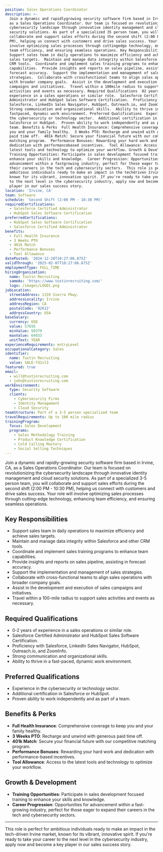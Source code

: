 ```yaml
---
position: Sales Operations Coordinator
description: >-
  Join a dynamic and rapidlygrowing security software firm based in Irvine, CA,
  as a Sales Operations Coordinator. Our team is focused on revolutionizing the
  cybersecurity landscape through innovative identity management and cloud
  security solutions. As part of a specialized 35 person team, you will
  collaborate and support sales efforts during the second shift (2:00 PM  10:30
  PM), helping us connect with customers and drive sales success. Your role will
  involve optimizing sales processes through cuttingedge technology, enhancing
  team efficiency, and ensuring seamless operations. Key Responsibilities 
  Support sales team in daily operations to maximize efficiency and achieve
  sales targets.  Maintain and manage data integrity within Salesforce and other
  CRM tools.  Coordinate and implement sales training programs to enhance team
  capabilities.  Provide insights and reports on sales pipeline, assisting in
  forecast accuracy.  Support the implementation and management of sales
  strategies.  Collaborate with crossfunctional teams to align sales operations
  with broader company goals.  Assist in the development and execution of sales
  campaigns and initiatives.  Travel within a 100mile radius to support sales
  activities and events as necessary. Required Qualifications  02 years of
  experience in a sales operations or similar role.  Salesforce Certified
  Administrator and HubSpot Sales Software Certification.  Proficiency with
  Salesforce, LinkedIn Sales Navigator, HubSpot, Outreach.io, and ZoomInfo. 
  Strong communication and organizational skills.  Ability to thrive in a
  fastpaced, dynamic work environment. Preferred Qualifications  Experience in
  the cybersecurity or technology sector.  Additional certification in
  Salesforce or HubSpot.  Proven ability to work independently and as part of a
  team. Benefits & Perks  Full Health Insurance: Comprehensive coverage to keep
  you and your family healthy.  3 Weeks PTO: Recharge and unwind with generous
  paid time off.  401k Match: Secure your financial future with our competitive
  matching program.  Performance Bonuses: Rewarding your hard work and
  dedication with performancebased incentives.  Tool Allowance: Access to the
  latest tools and technology to optimize your workflow. Growth & Development 
  Training Opportunities: Participate in sales development focused training to
  enhance your skills and knowledge.  Career Progression: Opportunities for
  advancement within a fastgrowing industry, perfect for those eager to expand
  their careers in the tech and cybersecurity sectors.  This role is perfect for
  ambitious individuals ready to make an impact in the techdriven Irvine market,
  known for its vibrant, innovative spirit. If you're ready to take your career
  to the next level in the cybersecurity industry, apply now and become a key
  player in our sales success story.
location: 'Irvine, CA'
team: Software
schedule: 'Second Shift (2:00 PM - 10:30 PM)'
requiredCertifications:
  - Salesforce Certified Administrator
  - HubSpot Sales Software Certification
preferredCertifications:
  - HubSpot Sales Software Certification
  - Salesforce Certified Administrator
benefits:
  - Full Health Insurance
  - 3 Weeks PTO
  - 401k Match
  - Performance Bonuses
  - Tool Allowance
datePosted: '2024-12-28T10:27:06.875Z'
validThrough: '2025-02-07T10:27:06.875Z'
employmentType: FULL_TIME
hiringOrganization:
  name: Tustin Recruiting
  sameAs: 'https://www.tustinrecruiting.com/'
  logo: /images/LOGO1.png
jobLocation:
  streetAddress: 1159 Sierra Pkwy.
  addressLocality: Irvine
  addressRegion: CA
  postalCode: '92612'
  addressCountry: USA
baseSalary:
  currency: USD
  value: 57656
  minValue: 50379
  maxValue: 64933
  unitText: YEAR
experienceRequirements: entryLevel
occupationalCategory: Sales
identifier:
  name: Tustin Recruiting
  value: SALE-fd1sl3
featured: true
email:
  - will@tustinrecruiting.com
  - john@tustinrecruiting.com
workEnvironment:
  type: Security Software
  clients:
    - Cybersecurity Firms
    - Identity Management
    - Cloud Security
teamStructure: Part of a 3-5 person specialized team
travelRequirements: Up to 100 mile radius
trainingProgram:
  focus: Sales Development
  programs:
    - Sales Methodology Training
    - Product Knowledge Certification
    - Cold Calling Mastery
    - Social Selling Techniques
---
```



Join a dynamic and rapidly-growing security software firm based in Irvine, CA, as a Sales Operations Coordinator. Our team is focused on revolutionizing the cybersecurity landscape through innovative identity management and cloud security solutions. As part of a specialized 3-5 person team, you will collaborate and support sales efforts during the second shift (2:00 PM - 10:30 PM), helping us connect with customers and drive sales success. Your role will involve optimizing sales processes through cutting-edge technology, enhancing team efficiency, and ensuring seamless operations.

## Key Responsibilities

- Support sales team in daily operations to maximize efficiency and achieve sales targets.
- Maintain and manage data integrity within Salesforce and other CRM tools.
- Coordinate and implement sales training programs to enhance team capabilities.
- Provide insights and reports on sales pipeline, assisting in forecast accuracy.
- Support the implementation and management of sales strategies.
- Collaborate with cross-functional teams to align sales operations with broader company goals.
- Assist in the development and execution of sales campaigns and initiatives.
- Travel within a 100-mile radius to support sales activities and events as necessary.

## Required Qualifications

- 0-2 years of experience in a sales operations or similar role.
- Salesforce Certified Administrator and HubSpot Sales Software Certification.
- Proficiency with Salesforce, LinkedIn Sales Navigator, HubSpot, Outreach.io, and ZoomInfo.
- Strong communication and organizational skills.
- Ability to thrive in a fast-paced, dynamic work environment.

## Preferred Qualifications

- Experience in the cybersecurity or technology sector.
- Additional certification in Salesforce or HubSpot.
- Proven ability to work independently and as part of a team.

## Benefits & Perks

- **Full Health Insurance**: Comprehensive coverage to keep you and your family healthy.
- **3 Weeks PTO**: Recharge and unwind with generous paid time off.
- **401k Match**: Secure your financial future with our competitive matching program.
- **Performance Bonuses**: Rewarding your hard work and dedication with performance-based incentives.
- **Tool Allowance**: Access to the latest tools and technology to optimize your workflow.

## Growth & Development

- **Training Opportunities**: Participate in sales development focused training to enhance your skills and knowledge.
- **Career Progression**: Opportunities for advancement within a fast-growing industry, perfect for those eager to expand their careers in the tech and cybersecurity sectors.

---

This role is perfect for ambitious individuals ready to make an impact in the tech-driven Irvine market, known for its vibrant, innovative spirit. If you're ready to take your career to the next level in the cybersecurity industry, apply now and become a key player in our sales success story.
